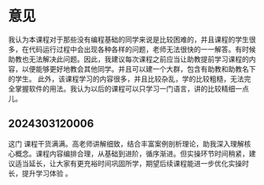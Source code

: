 # 意见

我认为本课程对于那些没有编程基础的同学来说是比较困难的，并且课程的学生很多，在代码运行过程中会出现各种各样的问题，老师无法很快的一一解答。有时候助教也无法解决此问题。因此，我建议每次课程之前应当让助教提前学习课程的内容，以便能够更好地教会其他同学。并且可以建一个大群，包含有助教和助教名下的学生。
此外，该课程学习的内容很多，并且比较杂乱，学的比较粗糙，无法完全掌握软件的用法。我认为以后的课程可以只学习一门语言，讲的比较精细一点儿。
## 2024303120006
这门 课程干货满满。高老师讲解细致，结合丰富案例剖析理论，助我深入理解核心概念。课程内容编排合理，从基础到进阶，循序渐进。但实操环节时间稍紧，建议适当延长，让大家有更充裕时间巩固所学，期望后续课程能进一步优化实操时长，提升学习体验 。
